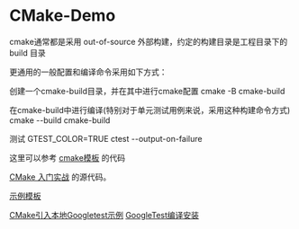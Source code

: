 CMake-Demo
=====

cmake通常都是采用 out-of-source 外部构建，约定的构建目录是工程目录下的 build 目录

更通用的一般配置和编译命令采用如下方式：

创建一个cmake-build目录，并在其中进行cmake配置
cmake -B cmake-build

在cmake-build中进行编译(特别对于单元测试用例来说，采用这种构建命令方式)
cmake --build cmake-build

测试
GTEST_COLOR=TRUE ctest --output-on-failure

这里可以参考 [cmake模板](https://gitee.com/wangzy0327/cmake-template/blob/master/build.sh) 的代码


[CMake 入门实战](https://hahack.com/codes/cmake) 的源代码。

[示例模板](Demo-template/CMakeLists.txt)

[CMake引入本地Googletest示例](Demo-unittest/CMakeLists.txt)  [GoogleTest编译安装](https://blog.csdn.net/qq_32062657/article/details/125378651?spm=1001.2014.3001.5502)

